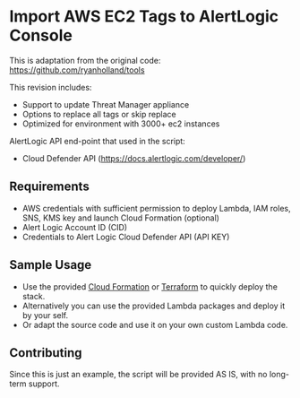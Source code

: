 Import AWS EC2 Tags to AlertLogic Console
==========================================
This is adaptation from the original code: https://github.com/ryanholland/tools

This revision includes:

* Support to update Threat Manager appliance
* Options to replace all tags or skip replace
* Optimized for environment with 3000+ ec2 instances

AlertLogic API end-point that used in the script:

* Cloud Defender API (https://docs.alertlogic.com/developer/)

Requirements
------------
* AWS credentials with sufficient permission to deploy Lambda, IAM roles, SNS, KMS key and launch Cloud Formation (optional)
* Alert Logic Account ID (CID)
* Credentials to Alert Logic Cloud Defender API (API KEY)

Sample Usage
------------
* Use the provided [Cloud Formation](/cloud_formation) or [Terraform](/terraform) to quickly deploy the stack.
* Alternatively you can use the provided Lambda packages and deploy it by your self.
* Or adapt the source code and use it on your own custom Lambda code.

Contributing
------------
Since this is just an example, the script will be provided AS IS, with no long-term support.
